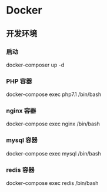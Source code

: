 # Docker

## 开发环境

### 启动
docker-composer up -d

### PHP 容器
docker-compose exec php7.1 /bin/bash

### nginx 容器
docker-compose exec nginx /bin/bash

### mysql 容器
docker-compose exec mysql /bin/bash

### redis 容器
docker-compose exec redis /bin/bash